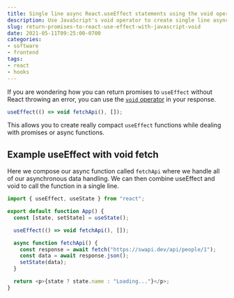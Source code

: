 ```yaml
---
title: Single line async React.useEffect statements using the void operator
description: Use JavaScript's void operator to create single line async useEffect functions.
slug: return-promises-to-react-use-effect-with-javascript-void
date: 2021-05-11T09:25:00-0700
categories:
- software
- frontend
tags:
- react
- hooks
---
```


If you are wondering how you can return promises to `useEffect` without React throwing an error, you can use the [`void` operator](https://developer.mozilla.org/en-US/docs/Web/JavaScript/Reference/Operators/void) in your response.

```ts
useEffect(() => void fetchApi(), []);
```

This allows you to create really compact `useEffect` functions while dealing with promises or async functions.

## Example useEffect with void fetch

Here we compose our async function called `fetchApi` where we handle all of our asynchronous data handling. We can then combine useEffect and void to call the function in a single line. 

```ts
import { useEffect, useState } from "react";

export default function App() {
  const [state, setState] = useState();

  useEffect(() => void fetchApi(), []);

  async function fetchApi() {
    const response = await fetch("https://swapi.dev/api/people/1");
    const data = await response.json();
    setState(data);
  }

  return <p>{state ? state.name : "Loading..."}</p>;
}
```
